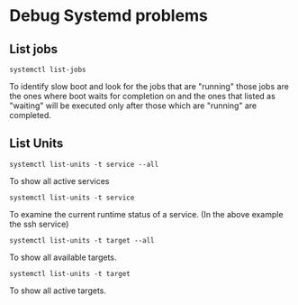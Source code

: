 # Debug Systemd problems

## List jobs
```
systemctl list-jobs
```
To identify slow boot and look for the jobs that are "running" those jobs are the ones where boot waits for
completion on and the ones that listed as "waiting" will be executed only after those which are "running" are completed. 



## List Units


```
systemctl list-units -t service --all
```

To show all active services 

```
systemctl list-units -t service
```

To examine the current runtime status of a service. (In the above example the ssh service) 

```
systemctl list-units -t target --all
```
To show all available targets. 


```
systemctl list-units -t target
```
To show all active targets. 